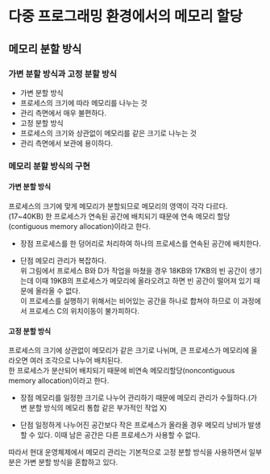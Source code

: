 # 다중 프로그래밍 환경에서의 메모리 할당
## 메모리 분할 방식
### 가변 분할 방식과 고정 분할 방식
- 가변 분할 방식
 - 프로세스의 크기에 따라 메모리를 나누는 것
 - 관리 측면에서 매우 불편하다.
- 고정 분할 방식
 - 프로세스의 크기와 상관없이 메모리를 같은 크기로 나누는 것
 - 관리 측면에서 보관에 용이하다.

### 메모리 분할 방식의 구현
#### 가변 분할 방식
프로세스의 크기에 맞게 메모리가 분할되므로 메모리의 영역이 각각 다르다. (17~40KB)
한 프로세스가 연속된 공간에 배치되기 때문에 연속 메모리 할당(contiguous memory allocation)이라고 한다.<br>

- 장점
프로세스를 한 덩어리로 처리하여 하나의 프로세스를 연속된 공간에 배치한다.<br>

- 단점
메모리 관리가 복잡하다.<br>
위 그림에서 프로세스 B와 D가 작업을 마쳤을 경우 18KB와 17KB의 빈 공간이 생기는데 이때 19KB의 프로세스가 메모리에 올라오려고 하면 빈 공간이 떨어져 있기 때문에 올라올 수 없다.<br>
이 프로세스를 실행하기 위해서는 비어있는 공간을 하나로 합쳐야 하므로 이 과정에서 프로세스 C의 위치이동이 불가피하다.<br>

#### 고정 분할 방식
프로세스의 크기에 상관없이 메모리가 같은 크기로 나뉘며, 큰 프로세스가 메모리에 올라오면 여러 조각으로 나누어 배치된다.<br>
한 프로세스가 분산되어 배치되기 때문에 비연속 메모리할당(noncontiguous memory allocation)이라고 한다.<br>

- 장점
메모리를 일정한 크기로 나누어 관리하기 때문에 메모리 관리가 수월하다.(가변 분할 방식의 메모리 통합 같은 부가적인 작업 X)

- 단점
일정하게 나누어진 공간보다 작은 프로세스가 올라올 경우 메모리 낭비가 발생할 수 있다.
이때 남은 공간은 다른 프로세스가 사용할 수 없다.<br>

따라서 현대 운영체제에서 메모리 관리는 기본적으로 고정 분할 방식을 사용하면서 일부분은 가변 분할 방식을 혼합하고 있다.<br>










